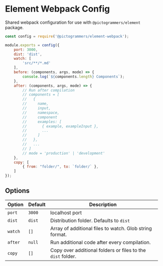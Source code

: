 # Element Webpack Config

Shared webpack configuration for use with `@pictogrammers/element` package.

```javascript
const config = require('@pictogrammers/element-webpack');

module.exports = config({
    port: 3000,
    dist: 'dist',
    watch: [
        'src/**/*.md'
    ],
    before: (components, args, mode) => {
        console.log(`${components.length} Components`);
    },
    after: (components, args, mode) => {
        // Run after compilation
        // components = [
        //   {
        //     name,
        //     input,
        //     namespace,
        //     component
        //     examples: [
        //       { example, exampleInput },
        //       ...
        //     ]
        //   },
        //   ...
        // ]
        // mode = 'production' | 'development'
    },
    copy: [
        { from: "folder/", to: `folder/` },
    ]
});
```

## Options

| Option | Default | Description |
| ------ | ------- | ----------- |
| `port` | `3000` | localhost port |
| `dist` | `dist` | Distribution folder. Defaults to `dist` |
| `watch` | `[]`  | Array of additional files to watch. Glob string format. |
| `after` | `null` | Run additional code after every compilation. |
| `copy` | `[]` | Copy over additional folders or files to the `dist` folder. |